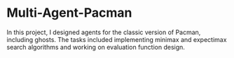 # Multi-Agent-Pacman
In this project, I designed agents for the classic version of Pacman, including ghosts. The tasks included implementing minimax and expectimax search algorithms and working on evaluation function design.
